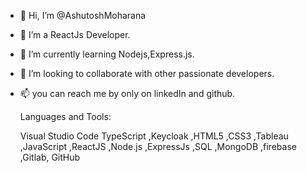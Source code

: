 - 👋 Hi, I’m @AshutoshMoharana
- 👀 I’m a ReactJs Developer.
- 🌱 I’m currently learning  Nodejs,Express.js.
- 💞️ I’m looking to collaborate with other passionate developers.
- 📫 you can reach me by only on linkedIn and github.

  Languages and Tools:
  
  Visual Studio Code TypeScript ,Keycloak ,HTML5 ,CSS3 ,Tableau ,JavaScript ,ReactJS ,Node.js ,ExpressJs ,SQL ,MongoDB ,firebase ,Gitlab, GitHub



<!---
AshutoshMoharana/AshutoshMoharana is a ✨ special ✨ repository because its `README.md` (this file) appears on your GitHub profile.
You can click the Preview link to take a look at your changes.
--->
